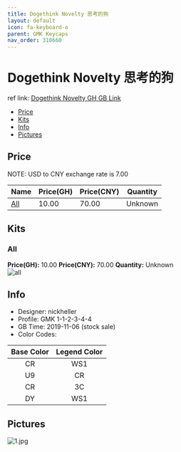 ```yaml
---
title: Dogethink Novelty 思考的狗
layout: default
icon: fa-keyboard-o
parent: GMK Keycaps
nav_order: 310660
---
```


# Dogethink Novelty 思考的狗

ref link: [Dogethink Novelty GH GB Link](https://geekhack.org/index.php?topic=73329.0)  

* [Price](#price)  
* [Kits](#kits)  
* [Info](#info)  
* [Pictures](#pictures)  


## Price  
NOTE: USD to CNY exchange rate is 7.00

| Name          | Price(GH)    |  Price(CNY) | Quantity |
| ------------- | ------------ |  ---------- | -------- |
|[All](#all)|10.00|70.00|Unknown|


## Kits  
### All  
**Price(GH):** 10.00    **Price(CNY):** 70.00    **Quantity:** Unknown  
<img src="{{ 'assets/images/gmk-keycaps/dogethinknovelty/kits_pics/all.jpg' | relative_url }}" alt="all" class="image featured">


## Info  
* Designer: nickheller  
* Profile: GMK 1-1-2-3-4-4  
* GB Time: 2019-11-06 (stock sale) 
* Color Codes:  

|Base Color     | Legend Color
| :-------------: | :------------:
|CR|WS1
|U9|CR
|CR|3C
|DY|WS1

## Pictures  
<img src="{{ 'assets/images/gmk-keycaps/dogethinknovelty/rendering_pics/1.jpg' | relative_url }}" alt="1.jpg" class="image featured">
